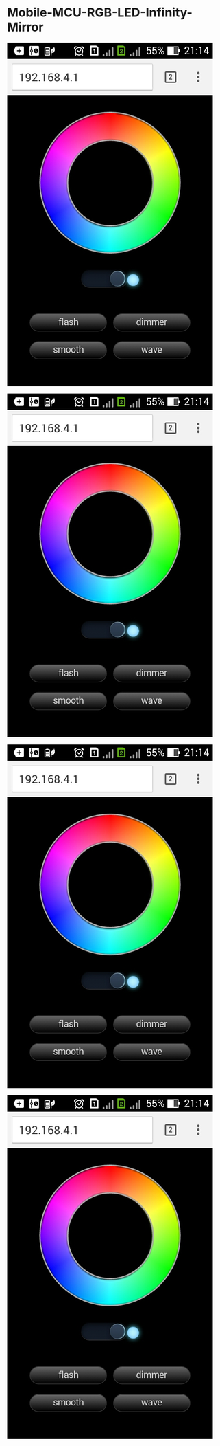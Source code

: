 # Mobile-MCU-RGB-LED-Infinity-Mirror

![Alt text](https://github.com/song-rit/Mobile-MCU-RGB-LED-Infinity-Mirror/blob/master/pic/1.jpg "Optional title")

![Alt text](https://github.com/song-rit/Mobile-MCU-RGB-LED-Infinity-Mirror/blob/master/pic/1.jpg "Optional title")

![Alt text](https://github.com/song-rit/Mobile-MCU-RGB-LED-Infinity-Mirror/blob/master/pic/1.jpg "Optional title")

![Alt text](https://github.com/song-rit/Mobile-MCU-RGB-LED-Infinity-Mirror/blob/master/pic/1.jpg "Optional title")




